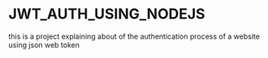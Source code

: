 # JWT_AUTH_USING_NODEJS
this is a project explaining about of the authentication process of a website using json web token 
